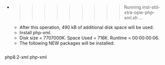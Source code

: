 * >>>>>>>>> Running inst-std-xtra-opw-php-xml.sh ...
  * After this operation, 490 kB of additional disk space will be used.
  * Install php-xml.
  * Disk size = 7707000K. Space Used = 716K. Runtime = 00:00:00:06.
  * The following NEW packages will be installed:
  ```bash
php8.2-xml php-xml
  ```
